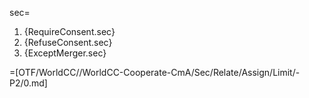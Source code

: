sec=<ol><li>{RequireConsent.sec}<li>{RefuseConsent.sec}<li>{ExceptMerger.sec}</ol>

=[OTF/WorldCC//WorldCC-Cooperate-CmA/Sec/Relate/Assign/Limit/-P2/0.md]
